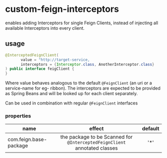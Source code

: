 # custom-feign-interceptors
enables adding Interceptors for single Feign Clients, instead of injecting all available Interceptors into every client.


## usage

```java
@InterceptedFeignClient(
       value = "http://target-service,
       interceptors = {Interceptor.class, AnotherInterceptor.class}
) public interface feigClient {
}
```

Where value behaves analogous to the default `@FeignClient` (an uri or a service-name for eg- ribbon).
The interceptors are expected to be provided as Spring Beans and will be looked up for each client separately.

Can be used in combination with regular `@FeignClient` interfaces

### properties
| name | effect | default |
|------|:-------:|:-------:|
| com.feign.base-package | the package to be Scanned for `@InterceptedFeignClient` annotated classes | '*'

